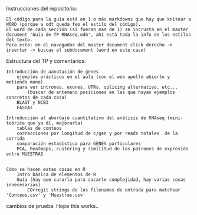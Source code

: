 Instrucciones del repositorio:

	El código para la guía está en 1 o más markdowns que hay que knitear a WORD (porque a odt queda feo el estilo del código).
	El word de cada sección (si fueran mas de 1) se incrusta en el master document 'Guia de TP RNAseq.odm', ahí está toda la info de los estilos del texto.
	Para esto: en el navegador del master document click derecho -> insertar -> buscas el subdocument (word en este caso)


Estructura del TP y comentarios:

	Introducción de aanotación de genes
		ejemplos prácticos en el aula (con el web apollo abierto y metiendo mano)
		para ver intrones, exones, UTRs, splicing alternativo, etc...
			(buscar de antemano posiciones en las que hayan ejemplos concretos de cada cosa)
		BLAST y NCBI
		FASTAs
			
	Introducción al abordaje cuantitativo del análisis de RNAseq (mini-teórica que ya dí, mejorarla)
		tablas de conteos
		correcciones por longitud de c/gen y por reads totales  de la corrida
		comparación estadística para GENES particulares
		PCA, heatmaps, custering y similitud de los patrones de expresión entre MUESTRAS
		
		
	Cómo se hacen estas cosas en R
		Intro básica de elementos de R
		Guía (hay que curarla para sacarle complejidad, hay varias cosas innecesarias)
			COrregit strings de los filenames de entrada para matchear 'Conteos.csv' y 'Muestras.csv'



cambios de prueba. Hope this works..

		